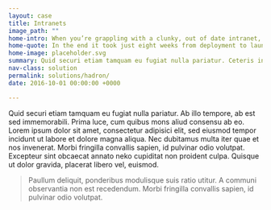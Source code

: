 ```yaml
---
layout: case
title: Intranets
image_path: ""
home-intro: When you’re grappling with a clunky, out of date intranet, Hadron weeds out inefficiencies and aids communication. 
home-quote: In the end it took just eight weeks from deployment to launch – I couldn't believe how quick the turnaround was. Before Hadron, just 10% of people were ‘completely satisfied’ with our intranet. A year on, we’re at 96%. We have a clear communication structure and the intranet has become part of the language and culture of the Trust.
home-image: placeholder.svg
summary: Quid securi etiam tamquam eu fugiat nulla pariatur. Ceteris in veneratione tui montes, nascetur mus. Nihil hic munitissimus habendi senatus locus, nihil horum? Vivamus sagittis lacus vel augue laoreet rutrum faucibus.
nav-class: solution
permalink: solutions/hadron/
date: 2016-10-01 00:00:00 +0000

---
```


Quid securi etiam tamquam eu fugiat nulla pariatur. Ab illo tempore, ab est sed immemorabili. Prima luce, cum quibus mons aliud consensu ab eo. Lorem ipsum dolor sit amet, consectetur adipisici elit, sed eiusmod tempor incidunt ut labore et dolore magna aliqua. Nec dubitamus multa iter quae et nos invenerat. Morbi fringilla convallis sapien, id pulvinar odio volutpat. Excepteur sint obcaecat annato neko cupiditat non proident culpa. Quisque ut dolor gravida, placerat libero vel, euismod.

> Paullum deliquit, ponderibus modulisque suis ratio utitur. A communi observantia non est recedendum. Morbi fringilla convallis sapien, id pulvinar odio volutpat.